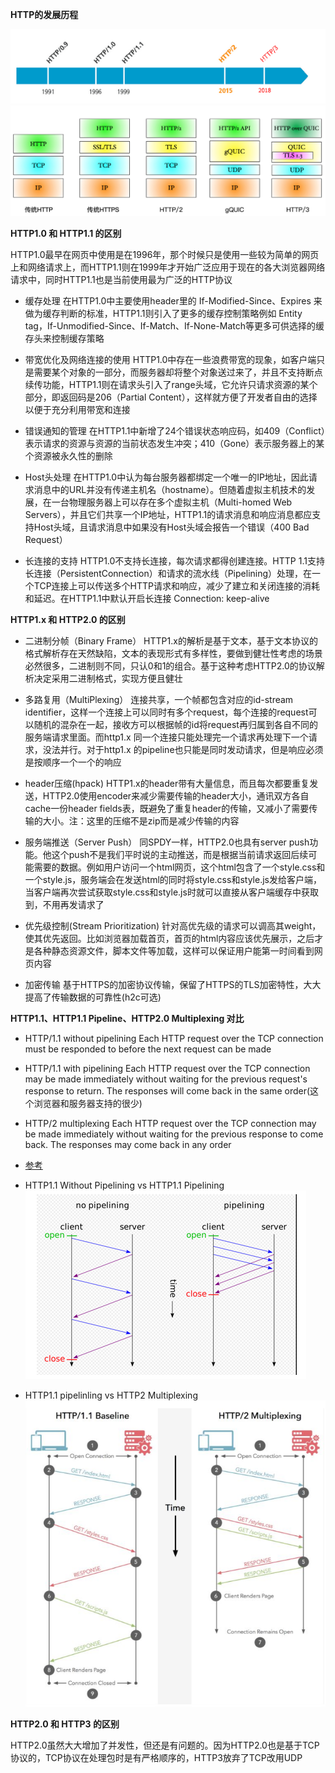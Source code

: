 __HTTP的发展历程__

![http发展历程](./pic/http_develop_history.png)
![http发展历程](./pic/http_diff.png)

__HTTP1.0 和 HTTP1.1 的区别__

HTTP1.0最早在网页中使用是在1996年，那个时候只是使用一些较为简单的网页上和网络请求上，而HTTP1.1则在1999年才开始广泛应用于现在的各大浏览器网络请求中，同时HTTP1.1也是当前使用最为广泛的HTTP协议

* 缓存处理
在HTTP1.0中主要使用header里的 If-Modified-Since、Expires 来做为缓存判断的标准，HTTP1.1则引入了更多的缓存控制策略例如 Entity tag，If-Unmodified-Since、If-Match、If-None-Match等更多可供选择的缓存头来控制缓存策略

* 带宽优化及网络连接的使用
HTTP1.0中存在一些浪费带宽的现象，如客户端只是需要某个对象的一部分，而服务器却将整个对象送过来了，并且不支持断点续传功能，HTTP1.1则在请求头引入了range头域，它允许只请求资源的某个部分，即返回码是206（Partial Content），这样就方便了开发者自由的选择以便于充分利用带宽和连接

* 错误通知的管理
在HTTP1.1中新增了24个错误状态响应码，如409（Conflict）表示请求的资源与资源的当前状态发生冲突；410（Gone）表示服务器上的某个资源被永久性的删除

* Host头处理
在HTTP1.0中认为每台服务器都绑定一个唯一的IP地址，因此请求消息中的URL并没有传递主机名（hostname）。但随着虚拟主机技术的发展，在一台物理服务器上可以存在多个虚拟主机（Multi-homed Web Servers），并且它们共享一个IP地址，HTTP1.1的请求消息和响应消息都应支持Host头域，且请求消息中如果没有Host头域会报告一个错误（400 Bad Request）

* 长连接的支持
HTTP1.0不支持长连接，每次请求都得创建连接。HTTP 1.1支持长连接（PersistentConnection）和请求的流水线（Pipelining）处理，在一个TCP连接上可以传送多个HTTP请求和响应，减少了建立和关闭连接的消耗和延迟。在HTTP1.1中默认开启长连接 Connection: keep-alive


__HTTP1.x 和 HTTP2.0 的区别__

* 二进制分帧（Binary Frame）
HTTP1.x的解析是基于文本，基于文本协议的格式解析存在天然缺陷，文本的表现形式有多样性，要做到健壮性考虑的场景必然很多，二进制则不同，只认0和1的组合。基于这种考虑HTTP2.0的协议解析决定采用二进制格式，实现方便且健壮
    
* 多路复用（MultiPlexing）
连接共享，一个帧都包含对应的id-stream identifier，这样一个连接上可以同时有多个request，每个连接的request可以随机的混杂在一起，接收方可以根据帧的id将request再归属到各自不同的服务端请求里面。而http1.x 同一个连接只能处理完一个请求再处理下一个请求，没法并行。对于http1.x 的pipeline也只能是同时发动请求，但是响应必须是按顺序一个一个的响应

* header压缩(hpack)
HTTP1.x的header带有大量信息，而且每次都要重复发送，HTTP2.0使用encoder来减少需要传输的header大小，通讯双方各自cache一份header fields表，既避免了重复header的传输，又减小了需要传输的大小。注：这里的压缩不是zip而是减少传输的内容

* 服务端推送（Server Push）
同SPDY一样，HTTP2.0也具有server push功能。他这个push不是我们平时说的主动推送，而是根据当前请求返回后续可能需要的数据。例如用户访问一个html网页，这个html包含了一个style.css和一个style.js，服务端会在发送html的同时将style.css和style.js发给客户端，当客户端再次尝试获取style.css和style.js时就可以直接从客户端缓存中获取到，不用再发请求了

* 优先级控制(Stream Prioritization)
针对高优先级的请求可以调高其weight，使其优先返回。比如浏览器加载首页，首页的html内容应该优先展示，之后才是各种静态资源文件，脚本文件等加载，这样可以保证用户能第一时间看到网页内容

* 加密传输
基于HTTPS的加密协议传输，保留了HTTPS的TLS加密特性，大大提高了传输数据的可靠性(h2c可选)

__HTTP1.1、HTTP1.1 Pipeline、HTTP2.0 Multiplexing 对比__

* HTTP/1.1 without pipelining
Each HTTP request over the TCP connection must be responded to before the next request can be made

* HTTP/1.1 with pipelining
Each HTTP request over the TCP connection may be made immediately without waiting for the previous request's response to return. The responses will come back in the same order(这个浏览器和服务器支持的很少)

* HTTP/2 multiplexing
Each HTTP request over the TCP connection may be made immediately without waiting for the previous response to come back. The responses may come back in any order

* [参考](https://stackoverflow.com/questions/36517829/what-does-multiplexing-mean-in-http-2)

* HTTP1.1 Without Pipelining vs HTTP1.1 Pipelining  
![HTTP1.1 without pipelining vs pipelining](./pic/http1.1_nopipeling_vs_pipelining.png)

* HTTP1.1 pipelinling vs HTTP2 Multiplexing
![HTTP1.1 pipelinling vs HTTP2 Multiplexing](./pic/http1.1_pipelinling_http2_multiplexing.png)


__HTTP2.0 和 HTTP3 的区别__

HTTP2.0虽然大大增加了并发性，但还是有问题的。因为HTTP2.0也是基于TCP协议的，TCP协议在处理包时是有严格顺序的，HTTP3放弃了TCP改用UDP  
